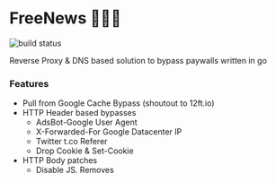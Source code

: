 # FreeNews 🔨💵🧱

![build status](https://github.com/fipso/freenews/actions/workflows/go.yml/badge.svg?branch=main)

Reverse Proxy & DNS based solution to bypass paywalls written in go

### Features

- Pull from Google Cache Bypass (shoutout to 12ft.io)
- HTTP Header based bypasses
    - AdsBot-Google User Agent
    - X-Forwarded-For Google Datacenter IP
    - Twitter t.co Referer
    - Drop Cookie & Set-Cookie
- HTTP Body patches
    - Disable JS. Removes <script> tags
    - Inject custom html/js
- DNS/Hosts based AdBlock

### Usage

1. Tell your devices to use your own DNS server
2. Go to `free.news`
3. Download and install CA file (apps not Wi-Fi)
4. Profit

### How?
- ./freenews spawns a DNS and a HTTP server (and TLS versions of it ofc)
- You install a custom CA on your device
- Your device sends DNS querys to your own DNS. If the site is on your bypass whitelist the server will respond with its own public IP, otherwise it will forward to an upstream DNS like 1.1.1.1
- Your phone then connects to the HTTP reverse proxy mirror that you own
- Freenews HTTP server returns the unpaywalled version

### How to install ?

- Host should have port 53/UDP, 80,443,853/UDP open (DNS ports can be changed)
- If port 53 is blocked try to disable your local DNS server ex: `systemctl stop systemd-resolved`

### Docker

Requirements:

- Docker & docker-compose

1. `mkdir freenews && cd freenews`
2. Get our docker-compose  
   `curl -O https://raw.githubusercontent.com/fipso/freenews/main/docker-compose.yml`
3. Run it `sudo docker-compose up -d`
  
-  Check logs `sudo docker-compose logs --follow`
-  Update `sudo docker-compose pull && sudo docker-compose up -d`
-  Add hosts: edit config.toml and `sudo docker-compose restart`

### Build it yourself

Requirements:

- Go 1.18+
- Currently only Linux is tested (Windows, macOS, etc... should work)

1. `git clone https://github.com/fipso/freenews.git`
2. `cd freenews`
3. `go build . && chmod +x freenews`
4. `sudo setcap CAP_NET_BIND_SERVICE=+eip freenews` (Optional. Allows binding low ports as normal user.)
5. `./freenews`

**Auto Start (systemd)**:  
If you choose docker you obviously dont need this.  
Create `freenews.service` at `/lib/systemd/system/`.  
Example Service:  
```systemd
[Unit]
Description=FreeNews DNS & Reverse Proxy

[Service]
User=<some non root user>
WorkingDirectory=/home/<user>/...
ExecStart=/home/<user>/.../freenews
# DoT & AdBlock example:
#ExecStart=/home/<user>/.../freenews -dotDomain <your domain> -blockList <blocklist file>
Restart=always

[Install]
WantedBy=multi-user.target
```

### How to use DNS over TLS ?

DNS over TLS (DoT) is a new privacy focused way to use normal DNS using a TLS socket.
To make this work with this project, you have to get yourself a domain and SSL cert.
Place the cert (**Copy `fullchain.pem` instead of `cert.pem` to `dot_cert.pem` if you are using Let's Encrypt**) file and its private key at `cert/dot_cert.pem` and `cert/dot_key.pem`.
Start freenews with the `-dotDomain <your domain>` flag to enable DoT. Make sure to open port 853/UDP.

### How do I change the DNS on mobile ?

Android:
Use **one** of the following:

- Recommended: Use private DNS option (requires DoT)
- Wi-Fi Settings > Use static IP > DNS 1
- Use a 3rd party app to use DNS or DoT

IOS:

- Recommended: Generate a DNS [profile](https://dns.notjakob.com/index.html) (requires DoT)

### How to add hosts to the unpaywall list ?

You can add new hosts to the list by appending a `[[host]]` block to the `config.toml` file.

### How do I enable AdBlock ?

1. Download a DNS blocklist  
   ex: `curl -O https://raw.githubusercontent.com/hagezi/dns-blocklists/main/domains/light.txt`
2. Start with `-blockList` param  
   ex: `./freenews -blockList light.txt`

We currently redirect all blocked domains to 127.0.0.1

### TODO

- [x] Fix DNS over TLS
- [x] Add docker image & instructions
- [x] Add DNS based AdBlock
- [x] Add non root running instructions
- [ ] Allow UDP connections
- [ ] Improve code quality and comments
- [ ] Provide better usage instructions
- [ ] More config options
- [ ] Make flags overridable by TOML config

### Credits

- https://github.com/drk1wi/Modlishka Request body compression

### Star History
[![Star History Chart](https://api.star-history.com/svg?repos=fipso/freenews&type=Date)](https://star-history.com/#fipso/freenews&Date)
